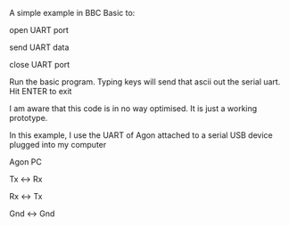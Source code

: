 A simple example in BBC Basic to:

open UART port

send UART data

close UART port

Run the basic program.
Typing keys will send that ascii out the serial uart.
Hit ENTER to exit

I am aware that this code is in no way optimised. It is just a working prototype.

In this example, I use the UART of Agon attached to a serial USB device plugged into my computer

Agon        PC

Tx    <->   Rx

Rx    <->   Tx

Gnd   <->   Gnd

